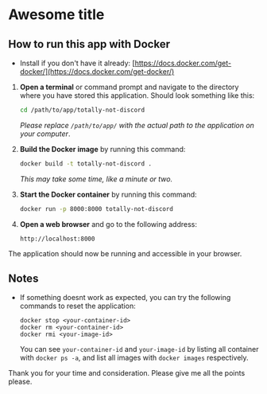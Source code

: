 # Awesome title

## How to run this app with Docker
*   Install if you don't have it already:
    [https://docs.docker.com/get-docker/](https://docs.docker.com/get-docker/)
1.  **Open a terminal** or command prompt and navigate to the directory where you have stored this application. Should look something like this:
    ```bash
    cd /path/to/app/totally-not-discord
    ```
    *Please replace `/path/to/app/` with the actual path to the application on your computer*.
2.  **Build the Docker image** by running this command:
    ```bash
    docker build -t totally-not-discord .
    ```
    *This may take some time, like a minute or two.*
3.  **Start the Docker container** by running this command:
    ```bash
    docker run -p 8000:8000 totally-not-discord
    ```

4.  **Open a web browser** and go to the following address:
    ```
    http://localhost:8000
    ```

The application should now be running and accessible in your browser.

## Notes
*   If something doesnt work as expected, you can try the following commands to reset the application:
    ```
    docker stop <your-container-id>
    docker rm <your-container-id>
    docker rmi <your-image-id>
    ```
    You can see `your-container-id` and `your-image-id` by listing all container with `docker ps -a`, and list all images with `docker images` respectively.

Thank you for your time and consideration. Please give me all the points please.
